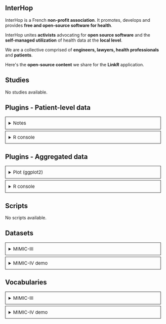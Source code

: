## InterHop

<i class="fa fa-check" style="color: steelblue;"></i> InterHop is a French **non-profit association**. It promotes, develops and provides **free and open-source software for health**.

<i class="fa fa-check" style="color: steelblue;"></i> InterHop unites **activists** advocating for **open source software** and the **self-managed utilization** of health data at the **local level**.

<i class="fa fa-check" style="color: steelblue;"></i> We are a collective comprised of **engineers, lawyers, health professionals** and **patients**.

<i class="fa fa-check" style="color: steelblue;"></i> Here's the **open-source content** we share for the **LinkR** application.

## <i class='fa fa-file-alt' style='color: steelblue;'></i> Studies

No studies available.

## <i class='fa fa-terminal' style='color: steelblue;'></i> Plugins - Patient-level data

<details style = 'border:solid 1px; padding:10px; margin:5px 0px 5px 0px;'>
<summary><span style = 'font-size:15px;'>Notes</summary>


</details>

<details style = 'border:solid 1px; padding:10px; margin:5px 0px 5px 0px;'>
<summary><span style = 'font-size:15px;'>R console</summary>

### <i class="fa fa-info-circle" style="color: steelblue;"></i> 1) Description

This plugin allows you to **execute code** in the R console and **save your code as scripts**.

### <i class="fa fa-cogs" style="color: steelblue;"></i> 2) Usage

<details>
<summary><span style="--hover-color:#129AFD;cursor:pointer;text-decoration-line:underline;" onmouseover="this.style.color=this.style.getPropertyValue('--hover-color')" onmouseout="this.style.color=''">
Click here to show / hide content</span></summary>

### <span style = "margin-left:20px;"> a) Scripts management</span>

Go to the "Scripts management" tab to **add, delete, or rename scripts**.

A script is a **text file containing code**.

Once a script is created, you can **edit** it in the "Script" tab and **execute the code**.<br /><br />

### <span style = "margin-left:20px;"> b) R code</span>

Write **R code** and execute it: the **result returned by the console** will appear below the text editor.

To know the **data model** used by the application, click on the help button (question mark at the top right of the page) when you are on the "Data / Access Data" page.

Example code (get the min, max, and average heart rate of our patients):

```
d$measurement %>%
    dplyr::filter(measurement_concept_id == 3027018) %>%
    dplyr::group_by(person_id) %>%
    dplyr::summarize(min_weight = min(value_as_number), max_weight = max(value_as_number), avg_weight = mean(value_as_number)) %>%
    dplyr::ungroup()
```

<img src="https://framagit.org/interhop/linkr/LinkR-content/-/raw/main/plugins/patient_lvl/3c64dcfb08b95020e4b06ee78c1ca48158fed7657cf01621e92de2a4be77bf68/r_code_1.png" width="900" style="border:dashed 1px; padding:10px;"/>

<img src="https://framagit.org/interhop/linkr/LinkR-content/-/raw/main/plugins/patient_lvl/3c64dcfb08b95020e4b06ee78c1ca48158fed7657cf01621e92de2a4be77bf68/r_code_2.png" width="600" style="margin-left:-7px;"/><br />

### <span style = "margin-left:20px;"> c) RMarkdown</span>

You can also write code in **Rmarkdown**.

This is **Markdown** to which you can add **R code**.

For more information on RMarkdown, <a href="https://rmarkdown.rstudio.com/lesson-2.html" target="_blank">visit their site</a>.

Example code (the same example as above, in RMarkdown - a backslash has been added to prevent code execution):

```
# Script on heart rate

\```{r}
d$measurement %>%
dplyr::filter(measurement_concept_id == 3027018) %>%
dplyr::group_by(person_id) %>%
dplyr::summarize(min_weight = min(value_as_number), max_weight = max(value_as_number), avg_weight = mean(value_as_number)) %>%
dplyr::ungroup()
\```
```

<img src="https://framagit.org/interhop/linkr/LinkR-content/-/raw/main/plugins/patient_lvl/3c64dcfb08b95020e4b06ee78c1ca48158fed7657cf01621e92de2a4be77bf68/rmarkdown_1.png" width="900" style="border:dashed 1px; padding:10px;" />

<img src="https://framagit.org/interhop/linkr/LinkR-content/-/raw/main/plugins/patient_lvl/3c64dcfb08b95020e4b06ee78c1ca48158fed7657cf01621e92de2a4be77bf68/rmarkdown_2.png" width="700" style="border:dashed 1px; padding:10px;" /><br /><br />

### <span style = "margin-left:20px;"> d) Figure</span>

You can **create figures**, for example with the `ggplot2` library.

Here's an example of code:

```
# A list containing the data for the plot
data <- list()

# Filter data
data$x <- d$measurement %>% dplyr::filter(measurement_concept_id == 3027018)

# Create ggplot2 plot
data$x %>%
    ggplot2::ggplot(ggplot2::aes(x = value_as_number)) +
    ggplot2::geom_histogram(bins = 50, fill = "#377EB8", color = "#FFFFFF") +
    ggplot2::theme_minimal() +
    ggplot2::labs(x = "Heart rate (bpm)", y = "")
```

<img src="https://framagit.org/interhop/linkr/LinkR-content/-/raw/main/plugins/patient_lvl/3c64dcfb08b95020e4b06ee78c1ca48158fed7657cf01621e92de2a4be77bf68/r_plot_1.png" width="600" style="border:dashed 1px; padding:10px;" />

<img src="https://framagit.org/interhop/linkr/LinkR-content/-/raw/main/plugins/patient_lvl/3c64dcfb08b95020e4b06ee78c1ca48158fed7657cf01621e92de2a4be77bf68/r_plot_2.png" width="600" style="border:dashed 1px; padding:10px;" />
</details>
</details>




## <i class='fa fa-terminal' style='color: steelblue;'></i> Plugins - Aggregated data

<details style = 'border:solid 1px; padding:10px; margin:5px 0px 5px 0px;'>
<summary><span style = 'font-size:15px;'>Plot (ggplot2)</summary>

### <i class="fa fa-info-circle" style="color: steelblue;"></i> 1) Description

This plugin uses the R library <a href="https://ggplot2.tidyverse.org/" target="_blank">`ggplot2`</a>, allowing the creation of plots from data.

### <i class="fa fa-cogs" style="color: steelblue;"></i> 2) Usage

<details>
<summary><span style="--hover-color:#129AFD;cursor:pointer;text-decoration-line:underline;" onmouseover="this.style.color=this.style.getPropertyValue('--hover-color')" onmouseout="this.style.color=''">
Click here to show / hide content</span></summary>

### <span style = "margin-left:20px;"> a) Manage scripts</span>

In order to **save multiple plots** to a single widget, you can **create scripts** from the "Scripts management" tab.

You can also **rename** and **delete** scripts from this tab.

A script includes:

- The **parameters** saved on a plot, from the "Plot" tab.
- The **code** corresponding to that plot, from the "Code" tab.

Once a **script is created**, **select it** from the "Plot" or "Code" tab.

**Save** this script after making changes.

<br /><img src="https://framagit.org/interhop/linkr/LinkR-content/-/raw/main/plugins/aggregated/dbddcb34874bd3e8cfcc287f4dc73f422007d928e591add209329f03c99efa21/scripts_management.png" width="850" style="border:dashed 1px; padding:10px;" /><br /><br />

### <span style = "margin-left:20px;"> b) Configure a plot</span>

Go to the "Plot" tab.

**Choose the variable** to display on each axis in the "Variables" tab.

Some plots will have a **variable on only one axis** (geom_histogram), while others will only display **if variables are specified on both axes** (geom_point).

For each plot, choose:

- The **theme** of the plot.
- The **text** for the **x** axis.
- The **text** for the **y** axis (whether a variable is assigned to it or not).

In the "Variables" tab, it's possible to **group data**, by patient or by time. Then choose the **function** to apply to group the data.

For example:

- Group data by **patient** by selecting the **"maximum"** function: the maximum value of the parameter, across all stays, will be chosen for each patient.
- Group data every **4 hours** by selecting the **"average"** function: the maximum value will be chosen for each 4-hour interval, for each patient (thus, multiple data points per patient).

By checking "Show plot at script launch", the **plot** will be **displayed upon the script's loading**.

<br /><img src="https://framagit.org/interhop/linkr/LinkR-content/-/raw/main/plugins/aggregated/dbddcb34874bd3e8cfcc287f4dc73f422007d928e591add209329f03c99efa21/plot_settings.png" width="950" style="border:dashed 1px; padding:10px;" /><br /><br />

### <span style = "margin-left:20px;"> c) Display the code</span>

By clicking on "**Generate Code**" from the "Plot" tab, the **code corresponding to the plot** will be **generated** in the text editor, in the "Code" tab.

You can **edit this code** and **save** your changes.

If you click on **Generate Code** again, your code will be deleted and replaced by the default code corresponding to the plot configured in the "Plot" tab.

Click on "**Run code**" to display the plot corresponding to the code.

By checking "Run code at script launch", the **code** will be **executed upon the script's loading**.

<br /><img src="https://framagit.org/interhop/linkr/LinkR-content/-/raw/main/plugins/aggregated/dbddcb34874bd3e8cfcc287f4dc73f422007d928e591add209329f03c99efa21/plot_code.png" width="750" style="border:dashed 1px; padding:10px;" />

</details>

### <i class="fa fa-bar-chart" style="color: steelblue;"></i> 3) Available plots

<details>
<summary><span style="--hover-color:#129AFD;cursor:pointer;text-decoration-line:underline;" onmouseover="this.style.color=this.style.getPropertyValue('--hover-color')" onmouseout="this.style.color=''">
Click here to show / hide content</span></summary>

### <span style = "margin-left:20px;"> a) Histogram (geom_histogram)</span>

Allows visualization of the distribution of a single continuous variable by dividing the x-axis into intervals and counting the number of observations in each interval.

<img src="https://framagit.org/interhop/linkr/LinkR-content/-/raw/main/plugins/aggregated/dbddcb34874bd3e8cfcc287f4dc73f422007d928e591add209329f03c99efa21/geom_histogram.png" width="700" />

You can choose the **size of the bars** in two ways:

- Either by the **size** of the bars, depending on the x-axis (a size of 50 means a bar will take up 50 of the unit specified on the x-axis).
- Or by the **number** of total bars displayed.

<br /><br />

### <span style = "margin-left:20px;"> b) Scatter plot (geom_point)</span>

Allows visualization of the distribution of two continuous variables, one on the x-axis and the other on the y-axis.

<img src="https://framagit.org/interhop/linkr/LinkR-content/-/raw/main/plugins/aggregated/dbddcb34874bd3e8cfcc287f4dc73f422007d928e591add209329f03c99efa21/geom_point.png" width="700" />

By default, only points having a **value at a given moment** both for the **x variable** and for the **y variable** will be displayed.

For instance, if I choose systolic blood pressure for x and mean arterial pressure for y (as in the example), and I have an x value on a certain day at 18:37:10 and a y value on the same day at 18:37:11, since the moments aren't exactly the same, there won't be a corresponding point on the graph.

To counter this, it is possible to **group data**, by patient or by time (see Usage section).

</details>
</details>

<details style = 'border:solid 1px; padding:10px; margin:5px 0px 5px 0px;'>
<summary><span style = 'font-size:15px;'>R console</summary>

### <i class="fa fa-info-circle" style="color: steelblue;"></i> 1) Description

This plugin allows you to **execute code** in the R console and **save your code as scripts**.

### <i class="fa fa-cogs" style="color: steelblue;"></i> 2) Usage

<details>
<summary><span style="--hover-color:#129AFD;cursor:pointer;text-decoration-line:underline;" onmouseover="this.style.color=this.style.getPropertyValue('--hover-color')" onmouseout="this.style.color=''">
Click here to show / hide content</span></summary>

### <span style = "margin-left:20px;"> a) Scripts management</span>

Go to the "Scripts management" tab to **add, delete, or rename scripts**.

A script is a **text file containing code**.

Once a script is created, you can **edit** it in the "Script" tab and **execute the code**.<br /><br />

### <span style = "margin-left:20px;"> b) R code</span>

Write **R code** and execute it: the **result returned by the console** will appear below the text editor.

To know the **data model** used by the application, click on the help button (question mark at the top right of the page) when you are on the "Data / Access Data" page.

Example code (get the min, max, and average heart rate of our patients):

```
d$measurement %>%
    dplyr::filter(measurement_concept_id == 3027018) %>%
    dplyr::group_by(person_id) %>%
    dplyr::summarize(min_weight = min(value_as_number), max_weight = max(value_as_number), avg_weight = mean(value_as_number)) %>%
    dplyr::ungroup()
```

<img src="https://framagit.org/interhop/linkr/LinkR-content/-/raw/main/plugins/aggregated/6f3c30ede116bc25978075b6634268214c545173634f3cd81c0d1db6081a45b8/r_code_1.png" width="900" style="border:dashed 1px; padding:10px;"/>

<img src="https://framagit.org/interhop/linkr/LinkR-content/-/raw/main/plugins/aggregated/6f3c30ede116bc25978075b6634268214c545173634f3cd81c0d1db6081a45b8/r_code_2.png" width="600" style="margin-left:-7px;"/><br />

### <span style = "margin-left:20px;"> c) RMarkdown</span>

You can also write code in **Rmarkdown**.

This is **Markdown** to which you can add **R code**.

For more information on RMarkdown, <a href="https://rmarkdown.rstudio.com/lesson-2.html" target="_blank">visit their site</a>.

Example code (the same example as above, in RMarkdown - a backslash has been added to prevent code execution):

```
# Script on heart rate

\```{r}
d$measurement %>%
dplyr::filter(measurement_concept_id == 3027018) %>%
dplyr::group_by(person_id) %>%
dplyr::summarize(min_weight = min(value_as_number), max_weight = max(value_as_number), avg_weight = mean(value_as_number)) %>%
dplyr::ungroup()
\```
```

<img src="https://framagit.org/interhop/linkr/LinkR-content/-/raw/main/plugins/aggregated/6f3c30ede116bc25978075b6634268214c545173634f3cd81c0d1db6081a45b8/rmarkdown_1.png" width="900" style="border:dashed 1px; padding:10px;" />

<img src="https://framagit.org/interhop/linkr/LinkR-content/-/raw/main/plugins/aggregated/6f3c30ede116bc25978075b6634268214c545173634f3cd81c0d1db6081a45b8/rmarkdown_2.png" width="700" style="border:dashed 1px; padding:10px;" /><br /><br />

### <span style = "margin-left:20px;"> d) Figure</span>

You can **create figures**, for example with the `ggplot2` library.

Here's an example of code:

```
# A list containing the data for the plot
data <- list()

# Filter data
data$x <- d$measurement %>% dplyr::filter(measurement_concept_id == 3027018)

# Create ggplot2 plot
data$x %>%
    ggplot2::ggplot(ggplot2::aes(x = value_as_number)) +
    ggplot2::geom_histogram(bins = 50, fill = "#377EB8", color = "#FFFFFF") +
    ggplot2::theme_minimal() +
    ggplot2::labs(x = "Heart rate (bpm)", y = "")
```

<img src="https://framagit.org/interhop/linkr/LinkR-content/-/raw/main/plugins/aggregated/6f3c30ede116bc25978075b6634268214c545173634f3cd81c0d1db6081a45b8/r_plot_1.png" width="600" style="border:dashed 1px; padding:10px;" />

<img src="https://framagit.org/interhop/linkr/LinkR-content/-/raw/main/plugins/aggregated/6f3c30ede116bc25978075b6634268214c545173634f3cd81c0d1db6081a45b8/r_plot_2.png" width="600" style="border:dashed 1px; padding:10px;" />
</details>
</details>




## <i class='fa fa-code' style='color: steelblue;'></i> Scripts

No scripts available.

## <i class='fa fa-database' style='color: steelblue;'></i> Datasets

<details style = 'border:solid 1px; padding:10px; margin:5px 0px 5px 0px;'>
<summary><span style = 'font-size:15px;'>MIMIC-III</summary>


</details>

<details style = 'border:solid 1px; padding:10px; margin:5px 0px 5px 0px;'>
<summary><span style = 'font-size:15px;'>MIMIC-IV demo</summary>


</details>




## <i class='fa fa-list' style='color: steelblue;'></i> Vocabularies

<details style = 'border:solid 1px; padding:10px; margin:5px 0px 5px 0px;'>
<summary><span style = 'font-size:15px;'>MIMIC-III</summary>


</details>

<details style = 'border:solid 1px; padding:10px; margin:5px 0px 5px 0px;'>
<summary><span style = 'font-size:15px;'>MIMIC-IV demo</summary>


</details>




